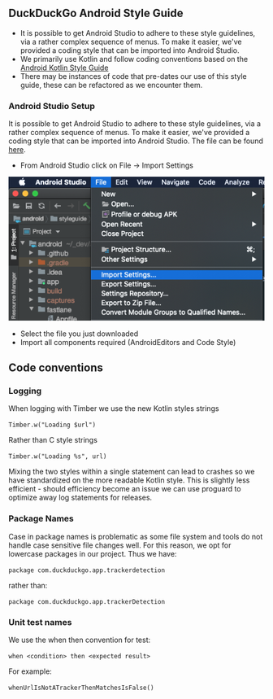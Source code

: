 ## DuckDuckGo Android Style Guide
* It is possible to get Android Studio to adhere to these style guidelines, via a rather complex sequence of menus. To make it easier, we've provided a coding style that can be imported into Android Studio.
* We primarily use Kotlin and follow coding conventions based on the [Android Kotlin Style Guide](https://developer.android.com/kotlin/style-guide)
* There may be instances of code that pre-dates our use of this style guide, these can be refactored as we encounter them.

###  Android Studio Setup

It is possible to get Android Studio to adhere to these style guidelines, via a rather complex sequence of menus. To make it easier, we've provided a coding style that can be imported into Android Studio.
The file can be found [here](ddg-settings.zip).

* From Android Studio click on File -> Import Settings

![Setting kotlin style screenshot](import_settings_one.png)

* Select the file you just downloaded
* Import all components required (AndroidEditors and Code Style)

##  Code conventions

### Logging
When logging with Timber we use the new Kotlin styles strings

```Timber.w("Loading $url")```

Rather than C style strings

```Timber.w("Loading %s", url)```

Mixing the two styles within a single statement can lead to crashes so we have standardized on the more readable Kotlin style. This is slightly less efficient - should efficiency become an issue we can use proguard to optimize away log statements for releases.

### Package Names
Case in package names is problematic as some file system and tools do not handle case sensitive file changes well. For this reason, we opt for lowercase packages in our project. Thus we have:

```package com.duckduckgo.app.trackerdetection```

rather than:

```package com.duckduckgo.app.trackerDetection```

### Unit test names
We use the when then convention for test:

```when <condition> then <expected result>```

For example:

```whenUrlIsNotATrackerThenMatchesIsFalse()```
